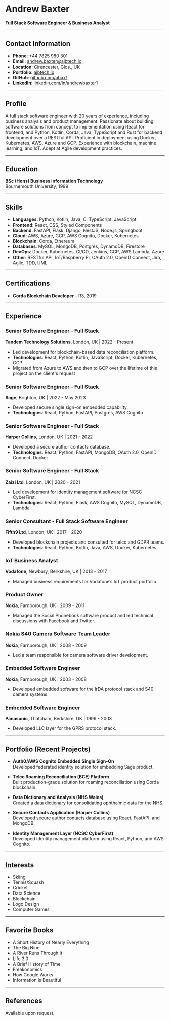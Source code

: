 # Andrew Baxter

**Full Stack Software Engineer & Business Analyst**

---

## Contact Information

- **Phone**: +44 7825 980 301
- **Email**: [andrew.baxter@ajbtech.io](mailto:andrew.baxter@ajbtech.io)
- **Location**: Cirencester, Glos., UK
- **Portfolio**: [ajbtech.io](https://www.ajbtech.io)
- **GitHub**: [github.com/abax1](https://github.com/abax1)
- **LinkedIn**: [linkedin.com/in/andrewbaxter1](https://www.linkedin.com/in/andrewbaxter1)

---

## Profile

A full stack software engineer with 20 years of experience, including business analysis and product management. Passionate about building software solutions from concept to implementation using React for frontend, and Python, Kotlin, Corda, Java, TypeScript and Rust for backend development over a RESTful API. Proficient in deployment using Docker, Kubernetes, AWS, Azure and GCP. Experience with blockchain, machine learning, and IoT. Adept at Agile development practices.

---

## Education

**BSc (Hons) Business Information Technology**  
Bournemouth University, 1999

---

## Skills

- **Languages**: Python, Kotlin, Java, C, TypeScript, JavaScript
- **Frontend**: React, CSS, Styled Components
- **Backend**: FastAPI, Flask, Django, NestJS, Node.js, Springboot
- **Cloud**: AWS, Azure, GCP, AWS Cognito, Docker, Kubernetes
- **Blockchain**: Corda, Ethereum
- **Databases**: MySQL, MongoDB, Postgres, DynamoDB, Firestore
- **DevOps**: Docker, Kubernetes, CI/CD, Jenkins, GCP, AWS Lambda, Azure
- **Other**: RESTful API, IoT/Raspberry Pi, OAuth 2.0, OpenID Connect, Jira, Agile, TDD, UML

---

## Certifications

- **Corda Blockchain Developer** - R3, 2019

---

## Experience

### Senior Software Engineer - Full Stack  
**Tandem Technology Solutions**, London, UK | 2022 - Present

- Led development for blockchain-based data reconciliation platform.
- **Technologies**: React, Python, Kotlin, JavaScript, Docker, Kubernetes, GCP
- Migrated from Azure to AWS and then to GCP over the lifetime of this project on the client's request

### Senior Software Engineer - Full Stack  
**Sage**, Brighton, UK | 2022 - May 2023

- Developed secure single sign-on embedded capability.
- **Technologies**: React, Python, FastAPI, Postgres, AWS Cognito

### Senior Software Engineer - Full Stack  
**Harper Collins**, London, UK | 2021 - 2022

- Developed a secure author contacts database.
- **Technologies**: React, Python, FastAPI, MongoDB, OAuth 2.0, OpenID Connect, Docker

### Senior Software Engineer - Full Stack  
**Zaizi Ltd**, London, UK | 2020 - 2021

- Led development for identity management software for NCSC CyberFirst.
- **Technologies**: React, Python, Flask, AWS Cognito, MySQL, DynamoDB, Lambda

### Senior Consultant - Full Stack Software Engineer  
**Fifth9 Ltd**, London, UK | 2017 - 2020

- Developed blockchain projects and consulted for telco and GDPR teams.
- **Technologies**: React, Python, Kotlin, Java, AWS, Docker, Kubernetes

### IoT Business Analyst  
**Vodafone**, Newbury, Berkshire, UK | 2013 - 2017

- Managed business requirements for Vodafone’s IoT product portfolio.

### Product Owner  
**Nokia**, Farnborough, UK | 2009 - 2011

- Managed the Social Phonebook software product and led technical discussions with Facebook and Twitter.

### Nokia S40 Camera Software Team Leader  
**Nokia**, Farnborough, UK | 2008 - 2009

- Led a team responsible for camera software driver development.

### Embedded Software Engineer  
**Nokia**, Farnborough, UK | 2003 - 2008

- Developed embedded software for the IrDA protocol stack and S40 camera systems.

### Embedded Software Engineer  
**Panasonic**, Thatcham, Berkshire, UK | 1999 - 2003

- Developed LLC layer for the GPRS protocol stack.

---

## Portfolio (Recent Projects)

- **Auth0/AWS Cognito Embedded Single Sign-On**  
  Developed federated identity solution for embedding Sage product.

- **Telco Roaming Reconciliation (BCE) Platform**  
  Built production-grade solution for roaming reconciliation using Corda blockchain.

- **Data Dictionary and Analysis (NHS Wales)**  
  Created a data dictionary for consolidating ophthalmic data for the NHS.

- **Secure Contacts Application (Harper Collins)**  
  Developed secure author contacts database using React, FastAPI, and MongoDB.

- **Identity Management Layer (NCSC CyberFirst)**  
  Developed identity management platform using React, Python, and AWS Cognito.

---

## Interests

- Skiing
- Tennis/Squash
- Cricket
- Data Science
- Blockchain
- Logo Design
- Computer Games

---

## Favorite Books

- A Short History of Nearly Everything
- The Big Nine
- A River Runs Through It
- Life 3.0
- A Brief History of Time
- Freakonomics
- How Google Works
- Information is Beautiful

---

## References

Available upon request.
